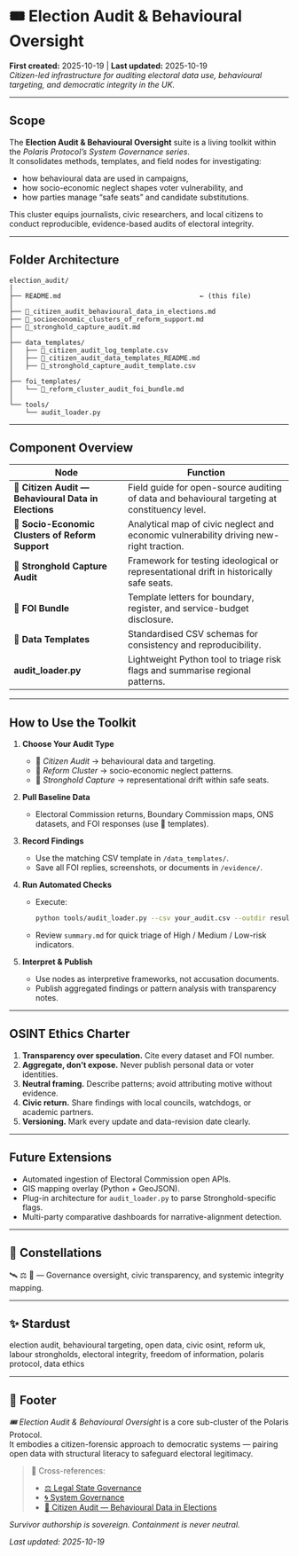 # 🎟️ Election Audit & Behavioural Oversight  
**First created:** 2025-10-19 | **Last updated:** 2025-10-19  
*Citizen-led infrastructure for auditing electoral data use, behavioural targeting, and democratic integrity in the UK.*  

---

## Scope  
The **Election Audit & Behavioural Oversight** suite is a living toolkit within the *Polaris Protocol’s System Governance series*.  
It consolidates methods, templates, and field nodes for investigating:  
- how behavioural data are used in campaigns,  
- how socio-economic neglect shapes voter vulnerability, and  
- how parties manage “safe seats” and candidate substitutions.  

This cluster equips journalists, civic researchers, and local citizens to conduct reproducible, evidence-based audits of electoral integrity.  

---

## Folder Architecture  

```
election_audit/
│
├── README.md                                   ← (this file)
│
├── 🧭_citizen_audit_behavioural_data_in_elections.md
├── 🧩_socioeconomic_clusters_of_reform_support.md
├── 🧭_stronghold_capture_audit.md
│
├── data_templates/
│   ├── 🧭_citizen_audit_log_template.csv
│   ├── 🧮_citizen_audit_data_templates_README.md
│   ├── 🧭_stronghold_capture_audit_template.csv
│
├── foi_templates/
│   └── 📮_reform_cluster_audit_foi_bundle.md
│
└── tools/
    └── audit_loader.py
```

---

## Component Overview  

| Node | Function |
|------|-----------|
| **🧭 Citizen Audit — Behavioural Data in Elections** | Field guide for open-source auditing of data and behavioural targeting at constituency level. |
| **🧩 Socio-Economic Clusters of Reform Support** | Analytical map of civic neglect and economic vulnerability driving new-right traction. |
| **🧭 Stronghold Capture Audit** | Framework for testing ideological or representational drift in historically safe seats. |
| **📮 FOI Bundle** | Template letters for boundary, register, and service-budget disclosure. |
| **🧮 Data Templates** | Standardised CSV schemas for consistency and reproducibility. |
| **audit_loader.py** | Lightweight Python tool to triage risk flags and summarise regional patterns. |

---

## How to Use the Toolkit  

1. **Choose Your Audit Type**  
   - 🧭 *Citizen Audit* → behavioural data and targeting.  
   - 🧩 *Reform Cluster* → socio-economic neglect patterns.  
   - 🧭 *Stronghold Capture* → representational drift within safe seats.  

2. **Pull Baseline Data**  
   - Electoral Commission returns, Boundary Commission maps, ONS datasets, and FOI responses (use 📮 templates).  

3. **Record Findings**  
   - Use the matching CSV template in `/data_templates/`.  
   - Save all FOI replies, screenshots, or documents in `/evidence/`.  

4. **Run Automated Checks**  
   - Execute:  
     ```bash
     python tools/audit_loader.py --csv your_audit.csv --outdir results/
     ```  
   - Review `summary.md` for quick triage of High / Medium / Low-risk indicators.  

5. **Interpret & Publish**  
   - Use nodes as interpretive frameworks, not accusation documents.  
   - Publish aggregated findings or pattern analysis with transparency notes.  

---

## OSINT Ethics Charter  

1. **Transparency over speculation.** Cite every dataset and FOI number.  
2. **Aggregate, don’t expose.** Never publish personal data or voter identities.  
3. **Neutral framing.** Describe patterns; avoid attributing motive without evidence.  
4. **Civic return.** Share findings with local councils, watchdogs, or academic partners.  
5. **Versioning.** Mark every update and data-revision date clearly.  

---

## Future Extensions  

- Automated ingestion of Electoral Commission open APIs.  
- GIS mapping overlay (Python + GeoJSON).  
- Plug-in architecture for `audit_loader.py` to parse Stronghold-specific flags.  
- Multi-party comparative dashboards for narrative-alignment detection.  

---

## 🌌 Constellations  
🛰️ ⚖️ 🧭 — Governance oversight, civic transparency, and systemic integrity mapping.  

---

## ✨ Stardust  
election audit, behavioural targeting, open data, civic osint, reform uk, labour strongholds, electoral integrity, freedom of information, polaris protocol, data ethics  

---

## 🏮 Footer  
*🎟️ Election Audit & Behavioural Oversight* is a core sub-cluster of the Polaris Protocol.  
It embodies a citizen-forensic approach to democratic systems — pairing open data with structural literacy to safeguard electoral legitimacy.  

> 📡 Cross-references:
> 
> - [⚖️ Legal State Governance](../README.md)  
> - [🌀 System Governance](../../README.md)  
> - [🧭 Citizen Audit — Behavioural Data in Elections](./🧭_citizen_audit_behavioural_data_in_elections.md)  

*Survivor authorship is sovereign. Containment is never neutral.*  

_Last updated: 2025-10-19_
